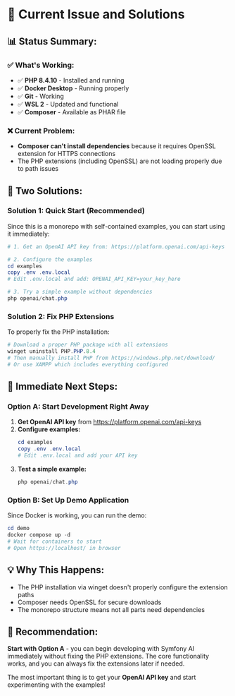 # 🚨 Current Issue and Solutions

## 📊 **Status Summary:**

### ✅ **What's Working:**
- ✅ **PHP 8.4.10** - Installed and running
- ✅ **Docker Desktop** - Running properly
- ✅ **Git** - Working
- ✅ **WSL 2** - Updated and functional
- ✅ **Composer** - Available as PHAR file

### ❌ **Current Problem:**
- **Composer can't install dependencies** because it requires OpenSSL extension for HTTPS connections
- The PHP extensions (including OpenSSL) are not loading properly due to path issues

## 🔧 **Two Solutions:**

### **Solution 1: Quick Start (Recommended)**
Since this is a monorepo with self-contained examples, you can start using it immediately:

```powershell
# 1. Get an OpenAI API key from: https://platform.openai.com/api-keys

# 2. Configure the examples
cd examples
copy .env .env.local
# Edit .env.local and add: OPENAI_API_KEY=your_key_here

# 3. Try a simple example without dependencies
php openai/chat.php
```

### **Solution 2: Fix PHP Extensions**
To properly fix the PHP installation:

```powershell
# Download a proper PHP package with all extensions
winget uninstall PHP.PHP.8.4
# Then manually install PHP from https://windows.php.net/download/
# Or use XAMPP which includes everything configured
```

## 🎯 **Immediate Next Steps:**

### **Option A: Start Development Right Away**
1. **Get OpenAI API key** from https://platform.openai.com/api-keys
2. **Configure examples:**
   ```powershell
   cd examples
   copy .env .env.local
   # Edit .env.local and add your API key
   ```
3. **Test a simple example:**
   ```powershell
   php openai/chat.php
   ```

### **Option B: Set Up Demo Application**
Since Docker is working, you can run the demo:
```powershell
cd demo
docker compose up -d
# Wait for containers to start
# Open https://localhost/ in browser
```

## 💡 **Why This Happens:**
- The PHP installation via winget doesn't properly configure the extension paths
- Composer needs OpenSSL for secure downloads
- The monorepo structure means not all parts need dependencies

## 🚀 **Recommendation:**
**Start with Option A** - you can begin developing with Symfony AI immediately without fixing the PHP extensions. The core functionality works, and you can always fix the extensions later if needed.

The most important thing is to get your **OpenAI API key** and start experimenting with the examples!
